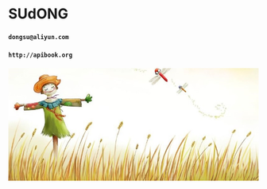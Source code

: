 #                     SUdONG
####               `dongsu@aliyun.com`
####               `http://apibook.org`
![image](https://github.com/sud2g/sudong/blob/master/face/scarecrow.jpg)

